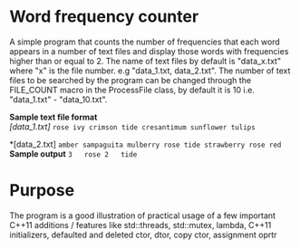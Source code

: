 Word frequency counter
======================

A simple program that counts the number of frequencies that each word appears
in a number of text files and display those words with frequencies higher than 
or equal to 2. The name of text files by default is "data_x.txt" where "x" is 
the file number. e.g "data_1.txt, data_2.txt". The number of text files to be 
searched by the program can be changed through the FILE_COUNT macro in the 
ProcessFile class, by default it is 10 i.e. "data_1.txt" - "data_10.txt".

**Sample text file format**  
*[data_1.txt]*
`rose
ivy
crimson
tide
cresantimum
sunflower
tulips
`

*[data_2.txt]
`amber
sampaguita
mulberry
rose
tide
strawberry
rose
red
`
**Sample output**
`3   rose
2   tide
`

Purpose
========
The program is a good illustration of practical usage of a few important C++11
additions / features like std::threads, std::mutex, lambda, C++11 initializers,
defaulted and deleted ctor, dtor, copy ctor, assignment oprtr

